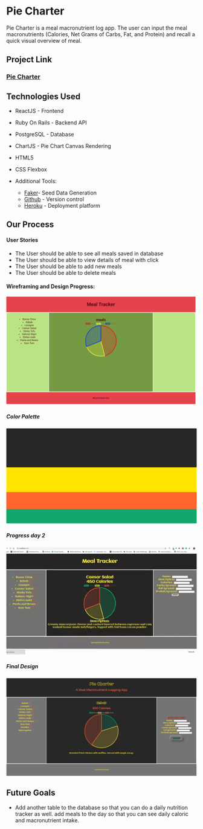 # Pie Charter
Pie Charter is a meal macronutrient log app. The user can input the meal macronutrients (Calories, Net Grams of Carbs, Fat, and Protein) and recall a quick visual overview of meal.




## Project Link
### [Pie Charter](#)

## Technologies Used
* ReactJS - Frontend
* Ruby On Rails - Backend API
* PostgreSQL - Database
* ChartJS - Pie Chart Canvas Rendering
* HTML5
* CSS Flexbox

* Additional Tools: 
    * [Faker](https://github.com/faker-ruby/faker)- Seed Data Generation
    * [Github](https://github.com/) - Version control
    * [Heroku](https://www.heroku.com/) - Deployment platform
    
   
## Our Process

#### User Stories
* The User should be able to see all meals saved in database
* The User should be able to view details of meal with click
* The User should be able to add new meals
* The User should be able to delete meals

#### Wireframing and Design Progress:

<img src="https://github.com/mikedichello/meal_planner/blob/master/screenshots/mealTrackerday1.png"/>

##### Color Palette
<img src="https://github.com/mikedichello/meal_planner/blob/master/screenshots/ColorPalette.png"/>

##### Progress day 2
![mealTrackerDay14](https://github.com/mikedichello/meal_planner/blob/master/screenshots/mealTrackerDay2.gif)

##### Final Design
<img src="https://github.com/mikedichello/meal_planner/blob/master/screenshots/finaldesign.png"/>


## Future Goals
* Add another table to the database so that you can do a daily nutrition tracker as well. add meals to the day so that you can see daily caloric and macronutrient intake.

